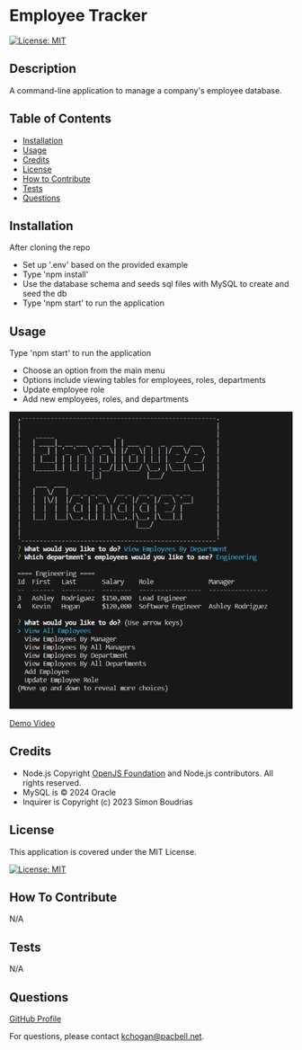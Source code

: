 
# Employee Tracker

[![License: MIT](https://img.shields.io/badge/License-MIT-yellow.svg)](https://opensource.org/licenses/MIT)

## Description
A command-line application to manage a company's employee database.  

## Table of Contents

- [Installation](#installation)
- [Usage](#usage)
- [Credits](#credits)
- [License](#license)
- [How to Contribute](#guidelines)
- [Tests](#tests)
- [Questions](#questions)

## Installation

After cloning the repo
- Set up '.env' based on the provided example
- Type 'npm install'
- Use the database schema and seeds sql files with MySQL to create and seed the db
- Type 'npm start' to run the application

## Usage

Type 'npm start' to run the application
- Choose an option from the main menu
- Options include viewing tables for employees, roles, departments
- Update employee role
- Add new employees, roles, and departments

![alt Employee Tracker screenshot](./assets/capture.png)

[Demo Video](https://youtu.be/CPEJyDaeMLE)

## Credits

* Node.js Copyright [OpenJS Foundation](https://openjsf.org/) and Node.js contributors. All rights reserved. 
* MySQL is © 2024 Oracle
* Inquirer is Copyright (c) 2023 Simon Boudrias

## License

This application is covered under the MIT License.

[![License: MIT](https://img.shields.io/badge/License-MIT-yellow.svg)](https://opensource.org/licenses/MIT)

<a id="guidelines"></a>
## How To Contribute

N/A

## Tests

N/A

## Questions

[GitHub Profile](https://github.com/kevinchogan)

For questions, please contact kchogan@pacbell.net.
